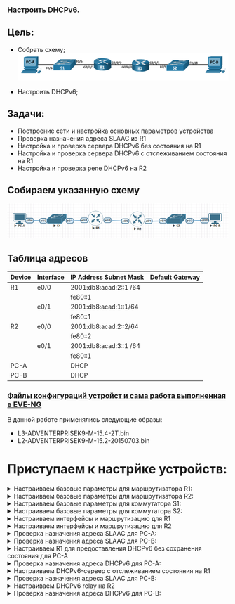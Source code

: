 ### Настроить DHCPv6.

## Цель:

- Собрать схему;  
   ![img_1.png](img_1.PNG)   

- Настроить DHCPv6;

## Задачи:

 - Построение сети и настройка основных параметров устройства
 - Проверка назначения адреса SLAAC из R1
 - Настройка и проверка сервера DHCPv6 без состояния на R1
 - Настройка и проверка сервера DHCPv6 с отслеживанием состояния на R1
 - Настройка и проверка реле DHCPv6 на R2



## Собираем указанную схему
![img_2.png](img_2.PNG)


## Таблица адресов
| Device  | Interface | IP Address Subnet Mask | Default Gateway |
|---------|-----------|------------------------|-----------------|
| R1      | e0/0      | 2001:db8:acad:2::1 /64 |                 | 
|         |           | fe80::1                |                 | 
|         | e0/1      | 2001:db8:acad:1::1/64  |                 | 
|         |           | fe80::1                |                 | 
| R2      | e0/0      | 2001:db8:acad:2::2/64  |                 | 
|         |           | fe80::2                |                 | 
|         | e0/1      | 2001:db8:acad:3::1 /64 |                 | 
|         |           | fe80::1                |                 | 
| PC-A    |           | DHCP                   |                 | 
| PC-B    |           | DHCP                   |                 | 

 
### [Файлы конфигураций устройст и сама работа выполненная в EVE-NG ](https://github.com/niknav83/Network-Engineer-Professional/tree/main/labs/lab03.2/configs)

В данной работе применялись следующие образы:
 - L3-ADVENTERPRISEK9-M-15.4-2T.bin
 - L2-ADVENTERPRISEK9-M-15.2-20150703.bin

# Приступаем к настрйке устройств:

<details>

<summary> Настраиваем базовые параметры для маршрутизатора R1: </summary>

```
Router#conf terminal 
Router(config)#hostname R1
R1(config)#no ip domain lookup 
R1(config)#enable secret class
R1(config)#line console 0
R1(config-line)#password cisco 
R1(config-line)#login
R1(config-line)#exit
R1(config)#line vty 0 4 
R1(config-line)#password cisco
R1(config-line)#login
R1(config-line)#exit
R1(config)#service password-encryption 
R1(config)#banner motd $ Authorized Users Only! $
R1(config)#exit
R1#clock set 10:22:00 06 Nov 2024
R1#wr
```
</details>

<details>

<summary> Настраиваем базовые параметры для маршрутизатора R2: </summary>

```
Router#conf terminal 
Router(config)#hostname R2
R2(config)#no ip domain lookup 
R2(config)#enable secret class
R2(config)#line console 0
R2(config-line)#password cisco 
R2(config-line)#login
R2(config-line)#exit
R2(config)#line vty 0 4 
R2(config-line)#password cisco
R2(config-line)#login
R2(config-line)#exit
R2(config)#service password-encryption 
R2(config)#banner motd $ Authorized Users Only! $
R2(config)#exit
R2#clock set 10:22:00 06 Nov 2024
R2#wr
```
</details>


<details>

<summary> Настраиваем базовые параметры для коммутатора S1: </summary>

```
Switch#conf terminal 
Switch(config)#hostname S1
S1(config)#no ip domain-lookup
S1(config)# enable secret class
S1(config)#line console 0
S1(config-line)#password cisco
S1(config-line)#login
S1(config-line)#exit
S1(config)# line vty 0 4
S1(config-line)#password cisco
S1(config-line)#login
S1(config-line)#exit
S1(config)#service password-encryption
S1(config)#banner motd $ Authorized Users Only! $
S1(config)#interface range ethernet 0/0, ethernet 0/2
S1(config-if-range)#shutdown
S1(config)#exit
S1#clock set 10:22:00 06 Nov 2024
S1#wr

```
</details>

<details>

<summary> Настраиваем базовые параметры для коммутатора S2: </summary>

```
Switch#conf terminal 
Switch(config)#hostname S2
S2(config)#no ip domain-lookup
S2(config)# enable secret class
S2(config)#line console 0
S2(config-line)#password cisco
S2(config-line)#login
S2(config-line)#exit
S2(config)# line vty 0 4
S2(config-line)#password cisco
S2(config-line)#login
S2(config-line)#exit
S2(config)#service password-encryption
S2(config)#banner motd $ Authorized Users Only! $
S2(config)#interface range ethernet 0/0, ethernet 0/2
S2(config-if-range)#shutdown
S2(config)#exit
S2#clock set 10:22:00 06 Nov 2024
S2#wr
```
</details>


<details>

<summary> Настраиваем интерфейсы и маршрутизацию для R1 </summary>

```
R1#conf terminal
R1(config)#ipv6 unicast-routing
R1(config)# interface e0/1
R1(config-if)# ipv6 address fe80::1 link-local
R1(config-if)# ipv6 address 2001:db8:acad:1::1/64
R1(config-if)# no shutdown
R1(config)# interface e0/0
R1(config-if)# ipv6 address fe80::1 link-local
R1(config-if)# ipv6 address 2001:db8:acad:2::1/64
R1(config-if)# no shutdown
R1(config-if)#exit
R1(config)#ipv6 route ::/0 2001:db8:acad:2::2
R1(config)#exit
R1#wr
```
</details>


<details>

<summary> Настраиваем интерфейсы и маршрутизацию для R2 </summary>

```
R2#conf terminal
R2(config)#ipv6 unicast-routing
R2(config)# interface e0/1
R2(config-if)# ipv6 address fe80::1 link-local
R2(config-if)# ipv6 address 2001:db8:acad:3::1/64
R2(config-if)# no shutdown
R2(config)# interface e0/0
R2(config-if)# ipv6 address fe80::2 link-local
R2(config-if)# ipv6 address 2001:db8:acad:2::2/64
R2(config-if)# no shutdown
R2(config-if)#exit
R2(config)#ipv6 route ::/0 2001:db8:acad:2::1
R2(config)#exit
R2#wr
```
</details>


<details>

<summary> Проверка назначения адреса SLAAC для PC-A: </summary>

![img_PC-A.png](img_PC-A.PNG)

</details>


<details>

<summary> Проверка назначения адреса SLAAC для PC-B: </summary>

![img_PC-B.png](img_PC-B.PNG)

</details>


<details>

<summary> Настраиваем R1 для предоставления DHCPv6 без сохранения состояния для PC-A </summary>

```
R1#conf terminal
R1(config)#ipv6 dhcp pool R1-STATELESS
R1(config-dhcpv6)#dns-server 2001:db8:acad::254
R1(config-dhcpv6)#domain-name STATELESS.com
R1(config-dhcpv6)#exit
R1(config)#interface e0/1
R1(config-if)#ipv6 nd other-config-flag
R1(config-if)#ipv6 dhcp server R1-STATELESS
R1(config-if)#exit
R1(config)#exit
R1#wr

```
</details>


<details>

<summary> Проверка назначения адреса DHCPv6 для PC-A: </summary>

![img_PC-A-2.png](img_PC-A-2.PNG)

</details>


<details>

<summary> Настраиваем DHCPv6-сервер с отслеживанием состояния на R1 </summary>

```
R1#conf terminal
R1(config)#ipv6 dhcp pool R2-STATEFUL
R1(config-dhcpv6)#address prefix 2001:db8:acad:3:aaa::/80
R1(config-dhcpv6)#dns-server 2001:db8:acad::254
R1(config-dhcpv6)#domain-name STATEFUL.com
R1(config-dhcpv6)#exit
R1(config)#interface e0/0
R1(config-if)#ipv6 dhcp server R2-STATEFUL
R1(config-if)#exit
R1(config)#exit
R1#wr
```
</details>


<details>

<summary> Проверка назначения адреса SLAAC для PC-B: </summary>

![img_PC-B.png](img_PC-B.PNG)

</details>

<details>

<summary> Настраиваем DHCPv6 relay на R2 </summary>

```
R2#conf terminal
R2(config)#interface ethernet 0/1
R2(config-if)#ipv6 nd managed-config-flag
R2(config-if)#ipv6 dhcp relay destination 2001:db8:acad:2::1 ethernet 0/0
R2(config-if)#exit
R2(config)#exit
R2#wr
```
</details>

<details>

<summary> Проверка назначения адреса DHCPv6 для PC-B: </summary>

![img_PC-B-2.png](img_PC-B-2.PNG)

</details>
